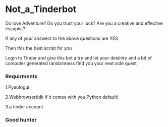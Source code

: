 # Not_a_Tinderbot

Do love Adventure?
Do you trust your luck?
Are you a creative and effective escapist?

If any of your answers to the above questions are YES

Then this the best script for you 

Login to Tinder and give this bot a try and let your destinty and a bit of computer generated randomness find you your next side quest


### Requirments
1.Pyautogui

2.Webbrowser(idk if it comes with you Python default)

3.a tinder account


### Good hunter
